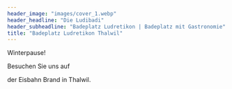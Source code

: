 ```yaml
---
header_image: "images/cover_1.webp"
header_headline: "Die Ludibadi"
header_subheadline: "Badeplatz Ludretikon | Badeplatz mit Gastronomie"
title: "Badeplatz Ludretikon Thalwil" 
---
```


Winterpause!

Besuchen Sie uns auf 

der Eisbahn Brand in Thalwil.
